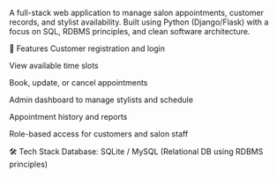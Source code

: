 A full-stack web application to manage salon appointments, customer records, and stylist availability. Built using Python (Django/Flask) with a focus on SQL, RDBMS principles, and clean software architecture.

🚀 Features
Customer registration and login

View available time slots

Book, update, or cancel appointments

Admin dashboard to manage stylists and schedule

Appointment history and reports

Role-based access for customers and salon staff

🛠️ Tech Stack
Database: SQLite / MySQL (Relational DB using RDBMS principles)

